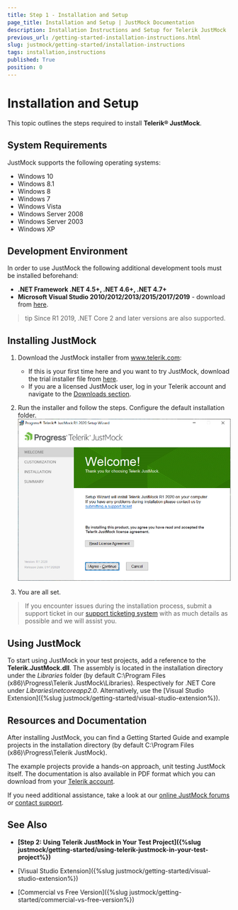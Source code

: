 ```yaml
---
title: Step 1 - Installation and Setup
page_title: Installation and Setup | JustMock Documentation
description: Installation Instructions and Setup for Telerik JustMock
previous_url: /getting-started-installation-instructions.html
slug: justmock/getting-started/installation-instructions
tags: installation,instructions
published: True
position: 0
---
```


# Installation and Setup

This topic outlines the steps required to install __Telerik® JustMock__.

## System Requirements
JustMock supports the following operating systems:

* Windows 10
* Windows 8.1
* Windows 8
* Windows 7
* Windows Vista
* Windows Server 2008
* Windows Server 2003
* Windows XP

## Development Environment

In order to use JustMock the following additional development tools must be installed beforehand:

* __.NET Framework .NET 4.5+, .NET 4.6+, .NET 4.7+__
* __Microsoft Visual Studio 2010/2012/2013/2015/2017/2019__ - download from [here](https://visualstudio.microsoft.com/vs/).

>tip Since R1 2019, .NET Core 2 and later versions are also supported.

## Installing JustMock

1. Download the JustMock installer from www.telerik.com:
	* If this is your first time here and you want to try JustMock, download the trial installer file from [here](https://www.telerik.com/download-trial-file/v2-b/justmock-b).
	* If you are a licensed JustMock user, log in your Telerik account and navigate to the [Downloads section](https://www.telerik.com/account/my-downloads).

1. Run the installer and follow the steps. Configure the default installation folder.
![Installer](images/Installer.png)
1. You are all set.

>If you encounter issues during the installation process, submit a support ticket in our [support ticketing system](https://www.telerik.com/account/support-tickets) with as much details as possible and we will assist you. 


## Using JustMock

To start using JustMock in your test projects, add a reference to the __Telerik.JustMock.dll__. The assembly is located in the installation directory under the *Libraries* folder (by default C:\Program Files (x86)\Progress\Telerik JustMock\Libraries). Respectively for .NET Core under *Libraries\netcoreapp2.0*.
Alternatively, use the [Visual Studio Extension]({%slug justmock/getting-started/visual-studio-extension%}).


## Resources and Documentation

After installing JustMock, you can find a Getting Started Guide and example projects in the installation directory (by default C:\Program Files (x86)\Progress\Telerik JustMock). 

The example projects provide a hands-on approach, unit testing JustMock itself. The documentation is also available in PDF format which you can download from your [Telerik account](https://www.telerik.com/account/my-downloads).

If you need additional assistance, take a look at our [online JustMock forums](https://www.telerik.com/forums/justmock) or [contact support](https://www.telerik.com/account/support-tickets).

## See Also

 * __[Step 2: Using Telerik JustMock in Your Test Project]({%slug justmock/getting-started/using-telerik-justmock-in-your-test-project%})__

 * [Visual Studio Extension]({%slug justmock/getting-started/visual-studio-extension%})

 * [Commercial vs Free Version]({%slug justmock/getting-started/commercial-vs-free-version%})
